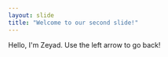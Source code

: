 ```yaml
---
layout: slide
title: "Welcome to our second slide!"
---
```

Hello, I'm Zeyad.
Use the left arrow to go back!
